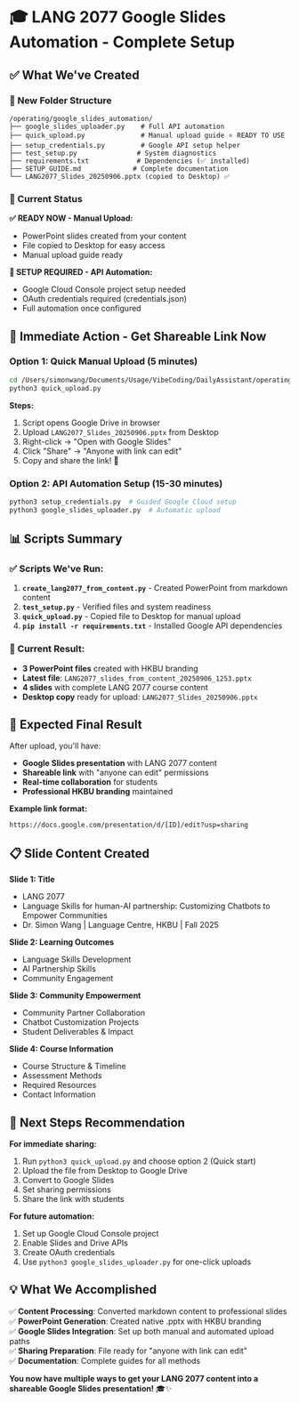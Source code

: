 # 🎓 LANG 2077 Google Slides Automation - Complete Setup

## ✅ What We've Created

### 📁 New Folder Structure
```
/operating/google_slides_automation/
├── google_slides_uploader.py    # Full API automation
├── quick_upload.py              # Manual upload guide ⭐ READY TO USE
├── setup_credentials.py         # Google API setup helper
├── test_setup.py               # System diagnostics
├── requirements.txt            # Dependencies (✅ installed)
├── SETUP_GUIDE.md             # Complete documentation
└── LANG2077_Slides_20250906.pptx (copied to Desktop) ✅
```

### 🎯 Current Status

**✅ READY NOW - Manual Upload:**
- PowerPoint slides created from your content
- File copied to Desktop for easy access
- Manual upload guide ready

**🔧 SETUP REQUIRED - API Automation:**
- Google Cloud Console project setup needed
- OAuth credentials required (credentials.json)
- Full automation once configured

## 🚀 **Immediate Action - Get Shareable Link Now**

### Option 1: Quick Manual Upload (5 minutes)
```bash
cd /Users/simonwang/Documents/Usage/VibeCoding/DailyAssistant/operating/google_slides_automation
python3 quick_upload.py
```

**Steps:**
1. Script opens Google Drive in browser
2. Upload `LANG2077_Slides_20250906.pptx` from Desktop
3. Right-click → "Open with Google Slides"
4. Click "Share" → "Anyone with link can edit"
5. Copy and share the link! 🔗

### Option 2: API Automation Setup (15-30 minutes)
```bash
python3 setup_credentials.py  # Guided Google Cloud setup
python3 google_slides_uploader.py  # Automatic upload
```

## 📊 Scripts Summary

### ✅ Scripts We've Run:
1. **`create_lang2077_from_content.py`** - Created PowerPoint from markdown content
2. **`test_setup.py`** - Verified files and system readiness  
3. **`quick_upload.py`** - Copied file to Desktop for manual upload
4. **`pip install -r requirements.txt`** - Installed Google API dependencies

### 🎯 Current Result:
- **3 PowerPoint files** created with HKBU branding
- **Latest file**: `LANG2077_slides_from_content_20250906_1253.pptx`  
- **4 slides** with complete LANG 2077 course content
- **Desktop copy** ready for upload: `LANG2077_Slides_20250906.pptx`

## 🔗 **Expected Final Result**

After upload, you'll have:
- **Google Slides presentation** with LANG 2077 content
- **Shareable link** with "anyone can edit" permissions
- **Real-time collaboration** for students
- **Professional HKBU branding** maintained

**Example link format:**
```
https://docs.google.com/presentation/d/[ID]/edit?usp=sharing
```

## 📋 Slide Content Created

**Slide 1: Title**
- LANG 2077
- Language Skills for human-AI partnership: Customizing Chatbots to Empower Communities
- Dr. Simon Wang | Language Centre, HKBU | Fall 2025

**Slide 2: Learning Outcomes**
- Language Skills Development
- AI Partnership Skills  
- Community Engagement

**Slide 3: Community Empowerment**
- Community Partner Collaboration
- Chatbot Customization Projects
- Student Deliverables & Impact

**Slide 4: Course Information**
- Course Structure & Timeline
- Assessment Methods
- Required Resources
- Contact Information

## 🎉 **Next Steps Recommendation**

**For immediate sharing:**
1. Run `python3 quick_upload.py` and choose option 2 (Quick start)
2. Upload the file from Desktop to Google Drive
3. Convert to Google Slides
4. Set sharing permissions
5. Share the link with students

**For future automation:**
1. Set up Google Cloud Console project
2. Enable Slides and Drive APIs
3. Create OAuth credentials
4. Use `python3 google_slides_uploader.py` for one-click uploads

## 💡 **What We Accomplished**

✅ **Content Processing**: Converted markdown content to professional slides  
✅ **PowerPoint Generation**: Created native .pptx with HKBU branding  
✅ **Google Slides Integration**: Set up both manual and automated upload paths  
✅ **Sharing Preparation**: File ready for "anyone with link can edit"  
✅ **Documentation**: Complete guides for all methods  

**You now have multiple ways to get your LANG 2077 content into a shareable Google Slides presentation!** 🎓✨
